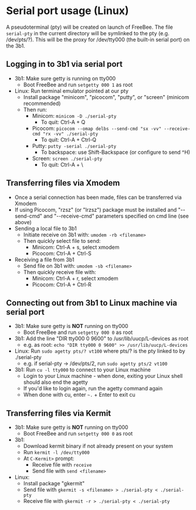 # Serial port usage (Linux)

A pseudoterminal (pty) will be created on launch of FreeBee. The file `serial-pty` in the current directory will be symlinked to the pty (e.g. /dev/pts/?). This will be the proxy for /dev/tty000 (the built-in serial port) on the 3b1.

## Logging in to 3b1 via serial port
  * 3b1: Make sure getty is running on tty000
    * Boot FreeBee and run `setgetty 000 1` as root
  * Linux: Run terminal emulator pointed at our pty
    * Install package "minicom", "picocom", "putty", or "screen" (minicom recommended)
    * Then run:
      * Minicom: `minicom -D ./serial-pty`
        * To quit: Ctrl-A + Q
      * Picocom: `picocom --omap delbs --send-cmd "sx -vv" --receive-cmd "rx -vv" ./serial-pty`
        * To quit: Ctrl-A + Ctrl-Q
      * Putty: `putty -serial ./serial-pty`
        * To backspace: use Shift-Backspace (or configure to send ^H)
      * Screen: `screen ./serial-pty`
        * To quit: Ctrl-A + \\

## Transferring files via Xmodem
  * Once a serial connection has been made, files can be transferred via Xmodem
  * If using Picocom, "rzsz" (or "lrzsz") package must be installed and "--send-cmd" and "--receive-cmd" parameters specified on cmd line (see above)
  * Sending a local file to 3b1
    * Initiate receive on 3b1 with: `umodem -rb <filename>`
    * Then quickly select file to send:
      * Minicom: Ctrl-A + s, select xmodem
      * Picocom: Ctrl-A + Ctrl-S
  * Receiving a file from 3b1
    * Send file on 3b1 with: `umodem -sb <filename>`
    * Then quickly receive file with:
      * Minicom: Ctrl-A + r, select xmodem
      * Picocom: Ctrl-A + Ctrl-R

## Connecting out from 3b1 to Linux machine via serial port
  * 3b1: Make sure getty is **NOT** running on tty000
    * Boot FreeBee and run `setgetty 000 0` as root
  * 3b1: Add the line "DIR tty000 0 9600" to /usr/lib/uucp/L-devices as root
    * e.g. as root: `echo "DIR tty000 0 9600" >> /usr/lib/uucp/L-devices`
  * Linux: Run `sudo agetty pts/? vt100` where pts/? is the pty linked to by ./serial-pty
    * e.g. if serial-pty -> /dev/pts/2, run `sudo agetty pts/2 vt100`
  * 3b1: Run `cu -l tty000` to connect to your Linux machine
    * Login to your Linux machine - when done, exiting your Linux shell should also end the agetty
    * If you'd like to login again, run the agetty command again
    * When done with cu, enter `~.` + Enter to exit cu

## Transferring files via Kermit
  * 3b1: Make sure getty is **NOT** running on tty000
    * Boot FreeBee and run `setgetty 000 0` as root
  * 3b1:
    * Download kermit binary if not already present on your system
    * Run `kermit -l /dev/tty000`
    * At `C-Kermit>` prompt:
      * Receive file with `receive`
      * Send file with `send <filename>`
  * Linux:
    * Install package "gkermit"
    * Send file with `gkermit -s <filename> > ./serial-pty < ./serial-pty`
    * Receive file with `gkermit -r > ./serial-pty < ./serial-pty`
